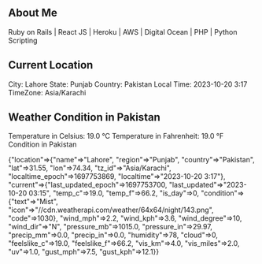 <!-- README.md.erb -->

## About Me

Ruby on Rails | React JS | Heroku | AWS | Digital Ocean | PHP | Python Scripting

## Current Location

City: Lahore
State: Punjab
Country: Pakistan
Local Time: 2023-10-20 3:17
TimeZone: Asia/Karachi

## Weather Condition in Pakistan

Temperature in Celsius: 19.0 °C
Temperature in Fahrenheit: 19.0 °F
Condition in Pakistan

{"location"=>{"name"=>"Lahore", "region"=>"Punjab", "country"=>"Pakistan", "lat"=>31.55, "lon"=>74.34, "tz_id"=>"Asia/Karachi", "localtime_epoch"=>1697753869, "localtime"=>"2023-10-20 3:17"}, "current"=>{"last_updated_epoch"=>1697753700, "last_updated"=>"2023-10-20 03:15", "temp_c"=>19.0, "temp_f"=>66.2, "is_day"=>0, "condition"=>{"text"=>"Mist", "icon"=>"//cdn.weatherapi.com/weather/64x64/night/143.png", "code"=>1030}, "wind_mph"=>2.2, "wind_kph"=>3.6, "wind_degree"=>10, "wind_dir"=>"N", "pressure_mb"=>1015.0, "pressure_in"=>29.97, "precip_mm"=>0.0, "precip_in"=>0.0, "humidity"=>78, "cloud"=>0, "feelslike_c"=>19.0, "feelslike_f"=>66.2, "vis_km"=>4.0, "vis_miles"=>2.0, "uv"=>1.0, "gust_mph"=>7.5, "gust_kph"=>12.1}}
